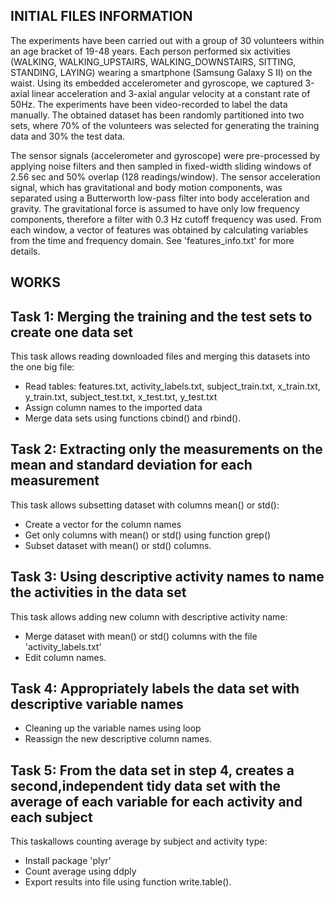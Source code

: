 ## INITIAL FILES INFORMATION
The experiments have been carried out with a group of 30 volunteers within an age bracket of 19-48 years. Each person performed six activities (WALKING, WALKING_UPSTAIRS, WALKING_DOWNSTAIRS, SITTING, STANDING, LAYING) wearing a smartphone (Samsung Galaxy S II) on the waist. Using its embedded accelerometer and gyroscope, we captured 3-axial linear acceleration and 3-axial angular velocity at a constant rate of 50Hz. The experiments have been video-recorded to label the data manually. The obtained dataset has been randomly partitioned into two sets, where 70% of the volunteers was selected for generating the training data and 30% the test data. 

The sensor signals (accelerometer and gyroscope) were pre-processed by applying noise filters and then sampled in fixed-width sliding windows of 2.56 sec and 50% overlap (128 readings/window). The sensor acceleration signal, which has gravitational and body motion components, was separated using a Butterworth low-pass filter into body acceleration and gravity. The gravitational force is assumed to have only low frequency components, therefore a filter with 0.3 Hz cutoff frequency was used. From each window, a vector of features was obtained by calculating variables from the time and frequency domain. See 'features_info.txt' for more details. 

## WORKS
## Task 1: Merging the training and the test sets to create one data set
This task allows reading downloaded files and merging this datasets into the one big file:
- Read tables:
features.txt, activity_labels.txt, subject_train.txt, x_train.txt, y_train.txt, subject_test.txt, x_test.txt, y_test.txt
- Assign column names to the imported data
- Merge data sets using functions cbind() and rbind().

## Task 2: Extracting only the measurements on the mean and standard deviation for each measurement
This task allows subsetting dataset with columns mean() or std():
- Create a vector for the column names
- Get only columns with mean() or std() using function grep()
- Subset dataset with mean() or std() columns.

## Task 3: Using descriptive activity names to name the activities in the data set
This task allows adding new column with descriptive activity name:
- Merge dataset with mean() or std() columns with the file 'activity_labels.txt'
- Edit column names.

## Task 4: Appropriately labels the data set with descriptive variable names
- Cleaning up the variable names using loop
- Reassign the new descriptive column names.

## Task 5: From the data set in step 4, creates a second,independent tidy data set with the average of each variable for each activity and each subject
This taskallows counting average by subject and activity type:
- Install package 'plyr'
- Count average using ddply
- Export results into file using function write.table().
